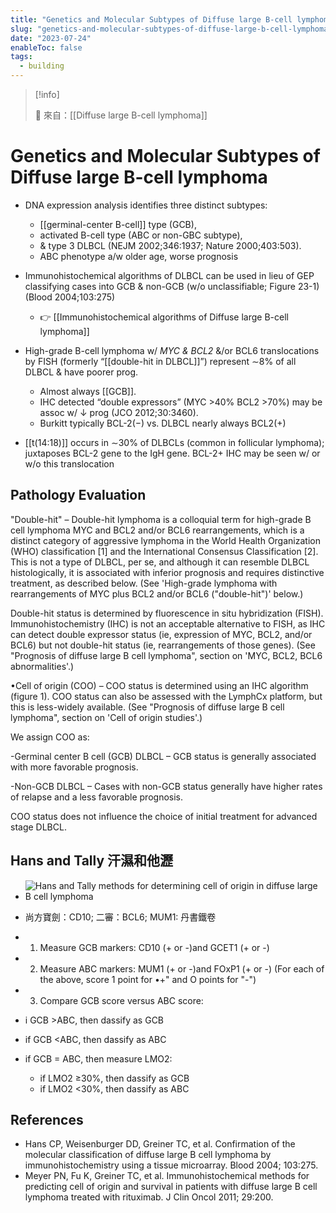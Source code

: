 ```yaml
---
title: "Genetics and Molecular Subtypes of Diffuse large B-cell lymphoma"
slug: "genetics-and-molecular-subtypes-of-diffuse-large-b-cell-lymphoma"
date: "2023-07-24"
enableToc: false
tags:
  - building
---
```


> [!info]
>
> 🌱 來自：[[Diffuse large B-cell lymphoma]]

# Genetics and Molecular Subtypes of Diffuse large B-cell lymphoma

- DNA expression analysis identifies three distinct subtypes:

  - [[germinal-center B-cell]] type (GCB),
  - activated B-cell type (ABC or non-GBC subtype),
  - & type 3 DLBCL (NEJM 2002;346:1937; Nature 2000;403:503).
  - ABC phenotype a/w older age, worse prognosis

- Immunohistochemical algorithms of DLBCL can be used in lieu of GEP classifying cases into GCB & non-GCB (w/o unclassifiable; Figure 23-1) (Blood 2004;103:275)
  - 👉 [[Immunohistochemical algorithms of Diffuse large B-cell lymphoma]]
- High-grade B-cell lymphoma w/ _MYC & BCL2_ &/or BCL6 translocations by FISH (formerly “[[double-hit in DLBCL]]”) represent ∼8% of all DLBCL & have poorer prog.
  - Almost always [[GCB]].
  - IHC detected “double expressors” (MYC >40% BCL2 >70%) may be assoc w/ ↓ prog (JCO 2012;30:3460).
  - Burkitt typically BCL-2(−) vs. DLBCL nearly always BCL2(+)
- [[t(14:18)]] occurs in ∼30% of DLBCLs (common in follicular lymphoma); juxtaposes BCL-2 gene to the IgH gene. BCL-2+ IHC may be seen w/ or w/o this translocation

## Pathology Evaluation

"Double-hit" – Double-hit lymphoma is a colloquial term for high-grade B cell lymphoma MYC and BCL2 and/or BCL6 rearrangements, which is a distinct category of aggressive lymphoma in the World Health Organization (WHO) classification [1] and the International Consensus Classification [2]. This is not a type of DLBCL, per se, and although it can resemble DLBCL histologically, it is associated with inferior prognosis and requires distinctive treatment, as described below. (See 'High-grade lymphoma with rearrangements of MYC plus BCL2 and/or BCL6 ("double-hit")' below.)

Double-hit status is determined by fluorescence in situ hybridization (FISH). Immunohistochemistry (IHC) is not an acceptable alternative to FISH, as IHC can detect double expressor status (ie, expression of MYC, BCL2, and/or BCL6) but not double-hit status (ie, rearrangements of those genes). (See "Prognosis of diffuse large B cell lymphoma", section on 'MYC, BCL2, BCL6 abnormalities'.)

•Cell of origin (COO) – COO status is determined using an IHC algorithm (figure 1). COO status can also be assessed with the LymphCx platform, but this is less-widely available. (See "Prognosis of diffuse large B cell lymphoma", section on 'Cell of origin studies'.)

We assign COO as:

-Germinal center B cell (GCB) DLBCL – GCB status is generally associated with more favorable prognosis.

-Non-GCB DLBCL – Cases with non-GCB status generally have higher rates of relapse and a less favorable prognosis.

COO status does not influence the choice of initial treatment for advanced stage DLBCL.

## Hans and Tally 汗濕和他瀝

- ![Hans and Tally methods for determining cell of origin in diffuse large B cell lymphoma](https://i.imgur.com/RVVUbui.png)
- 尚方寶劍：CD10; 二審：BCL6; MUM1: 丹書鐵卷

- 1. Measure GCB markers: CD10 (+ or -)and GCET1 (+ or -)
- 2. Measure ABC markers: MUM1 (+ or -)and FOxP1 (+ or -)
     (For each of the above, score 1 point for •+" and O points for "-")
- 3. Compare GCB score versus ABC score:
- i GCB >ABC, then dassify as GCB
- if GCB <ABC, then dassify as ABC
- if GCB = ABC, then measure LMO2:
  - if LMO2 ≥30%, then dassify as GCB
  - if LMO2 <30%, then dassify as ABC

## References

- Hans CP, Weisenburger DD, Greiner TC, et al. Confirmation of the molecular classification of diffuse large B cell lymphoma by immunohistochemistry using a tissue microarray. Blood 2004; 103:275.
- Meyer PN, Fu K, Greiner TC, et al. Immunohistochemical methods for predicting cell of origin and survival in patients with diffuse large B cell lymphoma treated with rituximab. J Clin Oncol 2011; 29:200.
